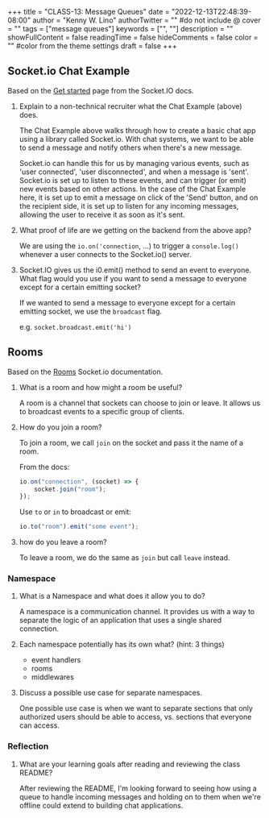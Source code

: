 +++
title = "CLASS-13: Message Queues"
date = "2022-12-13T22:48:39-08:00"
author = "Kenny W. Lino"
authorTwitter = "" #do not include @
cover = ""
tags = ["message queues"]
keywords = ["", ""]
description = ""
showFullContent = false
readingTime = false
hideComments = false
color = "" #color from the theme settings
draft = false
+++

## Socket.io Chat Example

Based on the [Get started](https://socket.io/get-started/chat/) page from the Socket.IO docs.

1. Explain to a non-technical recruiter what the Chat Example (above) does.

    The Chat Example above walks through how to create a basic chat app using a library called Socket.io. With chat systems, we want to be able to send a message and notify others when there's a new message.

    Socket.io can handle this for us by managing various events, such as 'user connected', 'user disconnected', and when a message is 'sent'. Socket.io is set up to listen to these events, and can trigger (or emit) new events based on other actions. In the case of the Chat Example here, it is set up to emit a message on click of the 'Send' button, and on the recipient side, it is set up to listen for any incoming messages, allowing the user to receive it as soon as it's sent.

2. What proof of life are we getting on the backend from the above app?

    We are using the `io.on('connection`, ...) to trigger a `console.log()` whenever a user connects to the Socket.io() server.

3. Socket.IO gives us the i0.emit() method to send an event to everyone. What flag would you use if you want to send a message to everyone except for a certain emitting socket?

    If we wanted to send a message to everyone except for a certain emitting socket, we use the `broadcast` flag.

    e.g. `socket.broadcast.emit('hi')`

## Rooms

Based on the [Rooms](https://socket.io/docs/v4/rooms) Socket.io documentation.

1. What is a room and how might a room be useful?

    A room is a channel that sockets can choose to join or leave. It allows us to broadcast events to a specific group of clients.

2. How do you join a room?

    To join a room, we call `join` on the socket and pass it the name of a room.

    From the docs:

    ```javascript
    io.on("connection", (socket) => {
        socket.join("room");
    });
    ```

    Use `to` or `in` to broadcast or emit:

    ```javascript
    io.to("room").emit("some event");
    ```

3. how do you leave a room?

    To leave a room, we do the same as `join` but call `leave` instead.

### Namespace

1. What is a Namespace and what does it allow you to do?

    A namespace is a communication channel. It provides us with a way to separate the logic of an application that uses a single shared connection.

2. Each namespace potentially has its own what? (hint: 3 things)

    - event handlers
    - rooms
    - middlewares

3. Discuss a possible use case for separate namespaces.

    One possible use case is when we want to separate sections that only authorized users should be able to access, vs. sections that everyone can access.

### Reflection

1. What are your learning goals after reading and reviewing the class README?

    After reviewing the README, I'm looking forward to seeing how using a queue to handle incoming messages and holding on to them when we're offline could extend to building chat applications.